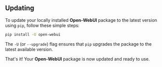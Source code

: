 ## Updating

To update your locally installed **Open-WebUI** package to the latest version using `pip`, follow these simple steps:

```bash
pip install -U open-webui
```

The `-U` (or `--upgrade`) flag ensures that `pip` upgrades the package to the latest available version.

That's it! Your **Open-WebUI** package is now updated and ready to use.